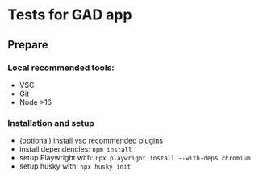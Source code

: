 # Tests for GAD app

## Prepare

### Local recommended tools:

- VSC
- Git
- Node >16

### Installation and setup

- (optional) install vsc recommended plugins
- install dependencies: `npm install`
- setup Playwright with: `npx playwright install --with-deps chromium`
- setup husky with: `npx husky init`
